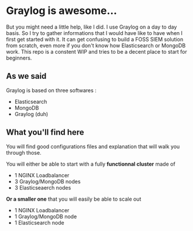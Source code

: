 # Graylog is awesome...

But you might need a little help, like I did. I use Graylog on a day to day basis. So I try to gather informations that I would have like to have when I first get started with it.
It can get confusing to build a FOSS SIEM solution from scratch, even more if you don't know how Elasticsearch or MongoDB work. This repo is a constent WIP and tries to be a decent place to start for beginners.

## As we said 

Graylog is based on three softwares :

- Elasticsearch
- MongoDB
- Graylog (duh)

## What you'll find here

You will find good configurations files and explanation that will walk you through those.

You will either be able to start with a fully **functionnal cluster** made of

- 1 NGINX Loadbalancer
- 3 Graylog/MongoDB nodes
- 3 Elasticseaerch nodes 

**Or a smaller one** that you will easily be able to scale out

- 1 NGINX Loadbalancer
- 1 Graylog/MongoDB node
- 1 Elasticsearch node
